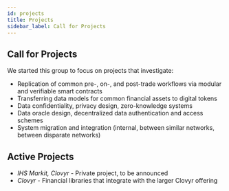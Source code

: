 ```yaml
---
id: projects
title: Projects
sidebar_label: Call for Projects
---
```


## Call for Projects
We started this group to focus on projects that investigate:
* Replication of common pre-, on-, and post-trade workflows via modular and verifiable smart contracts
* Transferring data models for common financial assets to digital tokens
* Data confidentiality, privacy design, zero-knowledge systems
* Data oracle design, decentralized data authentication and access schemes
* System migration and integration (internal, between similar networks, between disparate networks)

## Active Projects
* *IHS Markit, Clovyr* - Private project, to be announced
* *Clovyr* - Financial libraries that integrate with the larger Clovyr offering